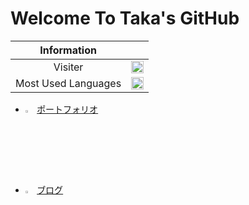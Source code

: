 # Welcome To Taka's GitHub

| Information ||
|:----:|:----|
|Visiter|<img src="http://localhost:3000/api/v1/visiter.svg?color=tomato" width="100%">|
|Most Used Languages|<img src="http://localhost:3000/api/v1/github.svg?account=taka1156" height="90%" width="100%">|


- <img src="https://user-images.githubusercontent.com/47517002/88131924-1530f480-cc19-11ea-9fa0-a818046b7346.png" height="3%" width="3%">
  <a href="https://takasportfoliosite.netlify.app">ポートフォリオ</a>

- <img src="https://user-images.githubusercontent.com/47517002/88131932-16fab800-cc19-11ea-9950-f6eb11c9927c.png" height="3%" width="3%">
  <a href="https://takatechblog.netlify.app">ブログ</a>
